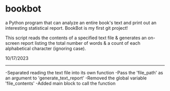 # bookbot
a Python program that can analyze an entire book's text and print out an interesting statistical report.
BookBot is my first git project!

This script reads the contents of a specified text file & generates an on-screen report listing
the total number of words & a count of each alphabetical character (ignoring case).

10/17/2023
__________
-Separated reading the text file into its own function
-Pass the 'file_path' as an argument to 'generate_text_report'
-Removed the global variable 'file_contents'
-Added main block to call the function
